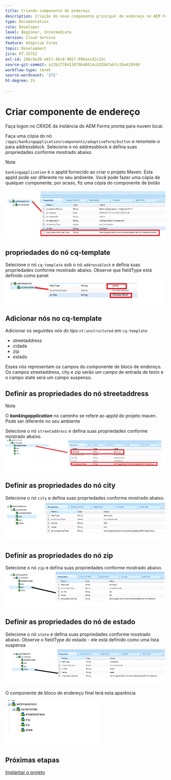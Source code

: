 ```yaml
---
title: Criando componente de endereço
description: Criação do novo componente principal de endereço no AEM Forms Cloud Service
type: Documentation
role: Developer
level: Beginner, Intermediate
version: Cloud Service
feature: Adaptive Forms
topic: Development
jira: KT-15752
exl-id: 280c9a30-e017-4bc0-9027-096aac82c22c
source-git-commit: a12b1778413079646814cb25567abfc26a429340
workflow-type: tm+mt
source-wordcount: '272'
ht-degree: 1%

---
```


# Criar componente de endereço

Faça logon no CRXDE da instância do AEM Forms pronta para nuvem local.

Faça uma cópia do nó ``/apps/bankingapplication/components/adaptiveForm/button`` e renomeie-o para addressblock. Selecione o nó addressblock e defina suas propriedades conforme mostrado abaixo.

>[!NOTE]
>
> ``bankingapplication`` é o appId fornecido ao criar o projeto Maven. Esta appId pode ser diferente no seu ambiente. Você pode fazer uma cópia de qualquer componente; por acaso, fiz uma cópia do componente de botão


![bloco-endereço](assets/address-properties.png)

## propriedades do nó cq-template

Selecione o nó ``cq-template`` sob o nó ``addressblock`` e defina suas propriedades conforme mostrado abaixo. Observe que fieldType está definido como panel
![cq-template](assets/cq-template.png)

## Adicionar nós no cq-template

Adicionar os seguintes nós do tipo ``nt:unstructured`` em ``cq-template``

* streetaddress
* cidade
* zip
* estado

Esses nós representam os campos do componente de bloco de endereço. Os campos streetaddress, city e zip serão um campo de entrada de texto e o campo state será um campo suspenso.

## Definir as propriedades do nó streetaddress

>[!NOTE]
>
> O **_bankingapplication_** no caminho se refere ao appId do projeto maven. Pode ser diferente no seu ambiente

Selecione o nó ``streetaddress`` e defina suas propriedades conforme mostrado abaixo.
![endereço](assets/streetaddress.png)

## Definir as propriedades do nó city

Selecione o nó ``city`` e defina suas propriedades conforme mostrado abaixo.
![cidade](assets/city.png)

## Definir as propriedades do nó zip

Selecione o nó ``zip`` e defina suas propriedades conforme mostrado abaixo.
![zip](assets/zip.png)

## Definir as propriedades do nó de estado

Selecione o nó ``state`` e defina suas propriedades conforme mostrado abaixo. Observe o fieldType do estado - ele está definido como uma lista suspensa
![estado](assets/state.png)

O componente de bloco de endereço final terá esta aparência

![endereço-final](assets/crx-address-block.png)

## Próximas etapas

[Implantar o projeto](./deploy-your-project.md)
